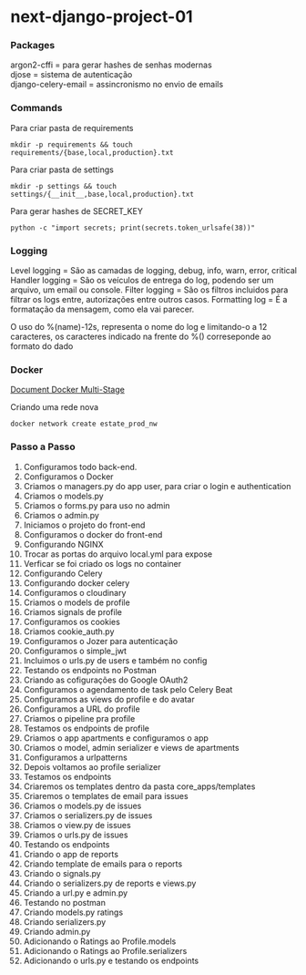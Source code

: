 # next-django-project-01
 
### Packages
argon2-cffi = para gerar hashes de senhas modernas </br>
djose = sistema de autenticação </br>
django-celery-email = assincronismo no envio de emails


### Commands
Para criar pasta de requirements
```
mkdir -p requirements && touch requirements/{base,local,production}.txt
```

Para criar pasta de settings
```
mkdir -p settings && touch settings/{__init__,base,local,production}.txt
```

Para gerar hashes de SECRET_KEY
```
python -c "import secrets; print(secrets.token_urlsafe(38))"
```


### Logging
Level logging = São as camadas de logging, debug, info, warn, error, critical
Handler logging = São os veículos de entrega do log, podendo ser um arquivo, um email ou console.
Filter logging = São os filtros incluidos para filtrar os logs entre, autorizações entre outros casos.
Formatting log = É a formatação da mensagem, como ela vai parecer.

O uso do %(name)-12s, representa o nome do log e limitando-o a 12 caracteres, os caracteres indicado na frente do %() correseponde ao formato do dado


### Docker
[Document Docker Multi-Stage](https://docs.docker.com/build/building/multi-stage/)

Criando uma rede nova
```
docker network create estate_prod_nw
```


### Passo a Passo
1. Configuramos todo back-end.
2. Configuramos o Docker
3. Criamos o managers.py do app user, para criar o login e authentication
4. Criamos o models.py
5. Criamos o forms.py para uso no admin
6. Criamos o admin.py
7. Iniciamos o projeto do front-end
8. Configuramos o docker do front-end
9. Configurando NGINX
10. Trocar as portas do arquivo local.yml para expose
11. Verficar se foi criado os logs no container
12. Configurando Celery
13. Configurando docker celery
14. Configuramos o cloudinary
15. Criamos o models de profile
16. Criamos signals de profile
17. Configuramos os cookies
18. Criamos cookie_auth.py
19. Configuramos o Jozer para autenticação
20. Configuramos o simple_jwt
21. Incluimos o urls.py de users e também no config
22. Testando os endpoints no Postman
23. Criando as cofigurações do Google OAuth2
24. Configuramos o agendamento de task pelo Celery Beat
25. Configuramos as views do profile e do avatar
26. Configuramos a URL do profile
27. Criamos o pipeline pra profile
28. Testamos os endpoints de profile
29. Criamos o app apartments e configuramos o app
30. Criamos o model, admin serializer e views de apartments
31. Configuramos a urlpatterns
32. Depois voltamos ao profile serializer
33. Testamos os endpoints
34. Criaremos os templates dentro da pasta core_apps/templates
35. Criaremos o templates de email para issues
36. Criamos o models.py de issues
37. Criamos o serializers.py de issues
38. Criamos o view.py de issues
39. Criamos o urls.py de issues
40. Testando os endpoints
41. Criando o app de reports
42. Criando template de emails para o reports
43. Criando o signals.py
44. Criando o serializers.py de reports e views.py
45. Criando a url.py e admin.py
46. Testando no postman
47. Criando models.py ratings
48. Criando serializers.py
49. Criando admin.py
50. Adicionando o Ratings ao Profile.models
50. Adicionando o Ratings ao Profile.serializers
51. Adicionando o urls.py e testando os endpoints